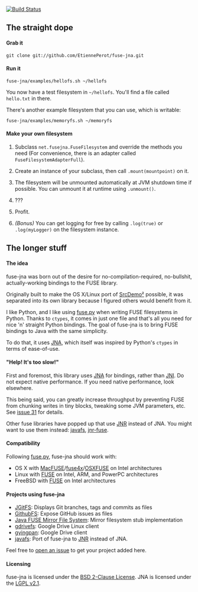 [![Build Status](https://travis-ci.org/EtiennePerot/fuse-jna.png)](https://travis-ci.org/EtiennePerot/fuse-jna)

## The straight dope
#### Grab it

    git clone git://github.com/EtiennePerot/fuse-jna.git

#### Run it

    fuse-jna/examples/hellofs.sh ~/hellofs

You now have a test filesystem in `~/hellofs`.
You'll find a file called `hello.txt` in there.

There's another example filesystem that you can use, which is writable:

    fuse-jna/examples/memoryfs.sh ~/memoryfs

#### Make your own filesystem

1. Subclass `net.fusejna.FuseFilesystem` and override the methods you need (For convenience, there is an adapter called `FuseFilesystemAdapterFull`).

2. Create an instance of your subclass, then call `.mount(mountpoint)` on it.

3. The filesystem will be unmounted automatically at JVM shutdown time if possible. You can unmount it at runtime using `.unmount()`.

4. ???

5. Profit.

6. *(Bonus)* You can get logging for free by calling `.log(true)` or `.log(myLogger)` on the filesystem instance.

## The longer stuff
#### The idea
fuse-jna was born out of the desire for no-compilation-required, no-bullshit, actually-working bindings to the FUSE library.

Originally built to make the OS X/Linux port of [SrcDemo²] possible, it was separated into its own library because I figured others would benefit from it.

I like Python, and I like using [fuse.py] when writing FUSE filesystems in Python. Thanks to `ctypes`, it comes in just one file and that's all you need for nice 'n' straight Python bindings.
The goal of fuse-jna is to bring FUSE bindings to Java with the same simplicity.

To do that, it uses [JNA], which itself was inspired by Python's `ctypes` in terms of ease-of-use.

#### "Help! It's too slow!"

First and foremost, this library uses [JNA] for bindings, rather than [JNI]. Do not expect native performance. If you need native performance, look elsewhere.

This being said, you can greatly increase throughput by preventing FUSE from chunking writes in tiny blocks, tweaking some JVM parameters, etc. See [issue 31][Issue 31] for details.

Other fuse libraries have popped up that use [JNR] instead of JNA. You might want to use them instead: [javafs], [jnr-fuse].

#### Compatibility

Following [fuse.py], fuse-jna should work with:

* OS X with [MacFUSE]/[fuse4x]/[OSXFUSE] on Intel architectures
* Linux with [FUSE][Linux-Fuse] on Intel, ARM, and PowerPC architectures
* FreeBSD with [FUSE][FreeBSD-Fuse] on Intel architectures

#### Projects using fuse-jna

* [JGitFS](https://github.com/centic9/JGitFS): Displays Git branches, tags and commits as files
* [GithubFS](https://github.com/akiellor/githubfs): Expose GitHub issues as files
* [Java FUSE Mirror File System](https://github.com/Syed-Rahman-Mashwani/Java-FUSE-Mirror-File-System): Mirror filesystem stub implementation
* [gdrivefs](http://www.gdrivefs.com/): Google Drive Linux client
* [gyingpan](https://github.com/tbutter/gyingpan): Google Drive client
* [javafs]: Port of fuse-jna to [JNR] instead of JNA.

Feel free to [open an issue](https://github.com/EtiennePerot/fuse-jna/issues/new) to get your project added here.

#### Licensing
fuse-jna is licensed under the [BSD 2-Clause License].
JNA is licensed under the [LGPL v2.1].

[SrcDemo²]: https://github.com/EtiennePerot/srcdemo2
[fuse.py]: http://code.google.com/p/fusepy/source/browse/trunk/fuse.py
[javafs]: https://github.com/puniverse/javafs
[jnr-fuse]: https://github.com/SerCeMan/jnr-fuse
[JNI]: https://en.wikipedia.org/wiki/Java_Native_Interface
[JNA]: https://github.com/twall/jna
[JNR]: https://github.com/jnr/jnr-ffi
[Issue 31]: https://github.com/EtiennePerot/fuse-jna/issues/31
[MacFUSE]: http://code.google.com/p/macfuse/
[fuse4x]: http://fuse4x.org/
[OSXFUSE]: http://osxfuse.github.com/
[Linux-FUSE]: http://fuse.sourceforge.net/
[FreeBSD-FUSE]: http://wiki.freebsd.org/FuseFilesystem
[BSD 2-Clause License]: http://www.opensource.org/licenses/bsd-license.php
[LGPL v2.1]: http://www.opensource.org/licenses/lgpl-2.1.php
